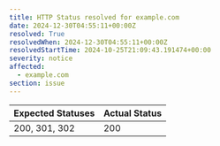 ```yaml
---
title: HTTP Status resolved for example.com
date: 2024-12-30T04:55:11+00:00Z
resolved: True
resolvedWhen: 2024-12-30T04:55:11+00:00Z
resolvedStartTime: 2024-10-25T21:09:43.191474+00:00
severity: notice
affected:
  - example.com
section: issue
---
```


| Expected Statuses | Actual Status  |
|-------------------|----------------|
| 200, 301, 302 | 200 |
